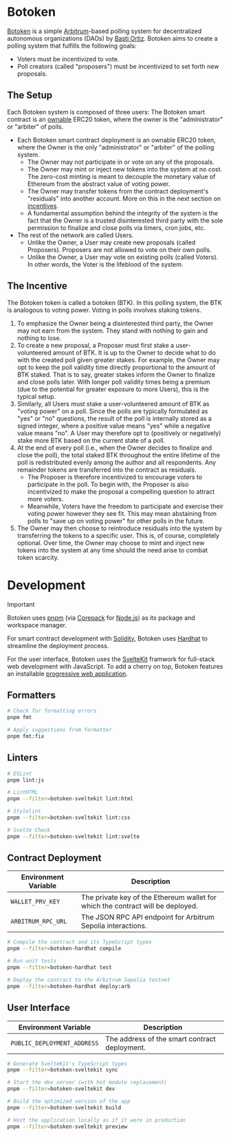 # Botoken

[Botoken](https://botoken.pages.dev/) is a simple [Arbitrum]-based polling system for decentralized autonomous organizations (DAOs) by [Basti Ortiz](https://github.com/BastiDood). Botoken aims to create a polling system that fulfills the following goals:

[Arbitrum]: https://arbitrum.io/

-   Voters must be incentivized to vote.
-   Poll creators (called "proposers") must be incentivized to set forth new proposals.

## The Setup

Each Botoken system is composed of three users: The Botoken smart contract is an [ownable] ERC20 token, where the owner is the "administrator" or "arbiter" of polls.

-   Each Botoken smart contract deployment is an ownable ERC20 token, where the Owner is the only "administrator" or "arbiter" of the polling system.
    -   The Owner may not participate in or vote on any of the proposals.
    -   The Owner may mint or inject new tokens into the system at no cost. The zero-cost minting is meant to decouple the monetary value of Ethereum from the abstract value of voting power.
    -   The Owner may transfer tokens from the contract deployment's "residuals" into another account. More on this in the next section on [incentives](#the-incentive).
    -   A fundamental assumption behind the integrity of the system is the fact that the Owner is a trusted disinterested third party with the sole permission to finalize and close polls via timers, cron jobs, etc.
-   The rest of the network are called Users.
    -   Unlike the Owner, a User may create new proposals (called Proposers). Proposers are not allowed to vote on their own polls.
    -   Unlike the Owner, a User may vote on existing polls (called Voters). In other words, the Voter is the lifeblood of the system.

[ownable]: https://docs.openzeppelin.com/contracts/5.x/api/access#Ownable

## The Incentive

The Botoken token is called a botoken (BTK). In this polling system, the BTK is analogous to voting power. Voting in polls involves staking tokens.

1. To emphasize the Owner being a disinterested third party, the Owner may not earn from the system. They stand with nothing to gain and nothing to lose.
1. To create a new proposal, a Proposer must first stake a user-volunteered amount of BTK. It is up to the Owner to decide what to do with the created poll given greater stakes. For example, the Owner may opt to keep the poll validity time directly proportional to the amount of BTK staked. That is to say, greater stakes inform the Owner to finalize and close polls later. With longer poll validity times being a premium (due to the potential for greater exposure to more Users), this is the typical setup.
1. Similarly, all Users must stake a user-volunteered amount of BTK as "voting power" on a poll. Since the polls are typically formulated as "yes" or "no" questions, the result of the poll is internally stored as a signed integer, where a positive value means "yes" while a negative value means "no". A User may therefore opt to (positively or negatively) stake more BTK based on the current state of a poll.
1. At the end of every poll (i.e., when the Owner decides to finalize and close the poll), the total staked BTK throughout the entire lifetime of the poll is redistributed evenly among the author and all respondents. Any remainder tokens are transferred into the contract as residuals.
    - The Proposer is therefore incentivized to encourage voters to participate in the poll. To begin with, the Proposer is also incentivized to make the proposal a compelling question to attract more voters.
    - Meanwhile, Voters have the freedom to participate and exercise their voting power however they see fit. This may mean abstaining from polls to "save up on voting power" for other polls in the future.
1. The Owner may then choose to reintroduce residuals into the system by transferring the tokens to a specific user. This is, of course, completely optional.
   Over time, the Owner may choose to mint and inject new tokens into the system at any time should the need arise to combat token scarcity.

# Development

> [!IMPORTANT]
> Botoken uses [pnpm] (via [Corepack] for [Node.js]) as its package and workspace manager.

[Corepack]: https://github.com/nodejs/corepack
[Node.js]: https://nodejs.org/

For smart contract development with [Solidity], Botoken uses [Hardhat] to streamline the deployment process.

[Solidity]: https://soliditylang.org/
[Hardhat]: https://hardhat.org/

For the user interface, Botoken uses the [SvelteKit] framwork for full-stack web development with JavaScript. To add a cherry on top, Botoken features an installable [progressive web application][pwa].

[SvelteKit]: https://kit.svelte.dev/
[pwa]: https://web.dev/explore/progressive-web-apps
[pnpm]: https://pnpm.io/

## Formatters

```bash
# Check for formatting errors
pnpm fmt

# Apply suggestions from formatter
pnpm fmt:fix
```

## Linters

```bash
# ESLint
pnpm lint:js

# LintHTML
pnpm --filter=botoken-sveltekit lint:html

# Stylelint
pnpm --filter=botoken-sveltekit lint:css

# Svelte Check
pnpm --filter=botoken-sveltekit lint:svelte
```

## Contract Deployment

| **Environment Variable** | **Description**                                                                 |
| ------------------------ | ------------------------------------------------------------------------------- |
| `WALLET_PRV_KEY`         | The private key of the Ethereum wallet for which the contract will be deployed. |
| `ARBITRUM_RPC_URL`       | The JSON RPC API endpoint for Arbitrum Sepolia interactions.                    |

[Etherscan]: https://etherscan.io/

```bash
# Compile the contract and its TypeScript types
pnpm --filter=botoken-hardhat compile

# Run unit tests
pnpm --filter=botoken-hardhat test

# Deploy the contract to the Arbitrum Sepolia testnet
pnpm --filter=botoken-hardhat deploy:arb
```

## User Interface

| **Environment Variable**    | **Description**                               |
| --------------------------- | --------------------------------------------- |
| `PUBLIC_DEPLOYMENT_ADDRESS` | The address of the smart contract deployment. |

```bash
# Generate SvelteKit's TypeScript types
pnpm --filter=botoken-sveltekit sync

# Start the dev server (with hot module replacement)
pnpm --filter=botoken-sveltekit dev

# Build the optimized version of the app
pnpm --filter=botoken-sveltekit build

# Host the application locally as if it were in production
pnpm --filter=botoken-sveltekit preview
```
